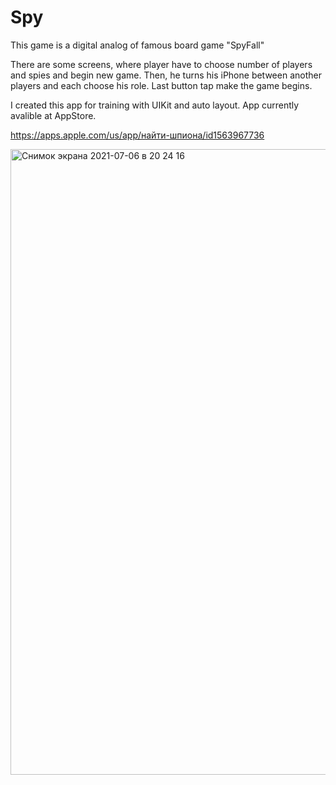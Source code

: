 
# Spy

This game is a digital analog of famous board game "SpyFall"

There are some screens, where player have to choose number of players and spies and begin new game. 
Then, he turns his iPhone between another players and each choose his role. Last button tap make the game begins.

I created this app for training with UIKit and auto layout.
App currently avalible at AppStore.

https://apps.apple.com/us/app/найти-шпиона/id1563967736

<img width="1001" alt="Снимок экрана 2021-07-06 в 20 24 16" src="https://user-images.githubusercontent.com/77591023/124646029-d1241780-de9c-11eb-88a6-3b9cfa462bc0.png">
